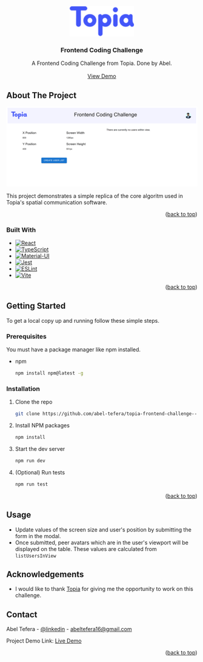 <a name="readme-top"></a>

<div align="center">
  <img src="public/Topia_Logo.png" alt="Logo" height="80">

  <h3 align="center">Frontend Coding Challenge</h3>

  <p align="center">
    A Frontend Coding Challenge from Topia. Done by Abel.
    <br />
    <br />
    <a href="https://topia-challenge.abeltb.xyz/">View Demo</a>
    
  </p>
</div>

<!-- ABOUT THE PROJECT -->

## About The Project

[<img src="public/demo.gif"/>](public/demo.gif)

This project demonstrates a simple replica of the core algoritm used in Topia's spatial communication software.

<p align="right">(<a href="#readme-top">back to top</a>)</p>

### Built With

- [![React][React.js]][React-url]
- [![TypeScript]][TypeScript-url]
- [![Material-UI][Material-UI]][Material-UI-url]
- [![Jest]][Jest-url]
- [![ESLint]][ESLint-url]
- [![Vite]][Vite-url]

<p align="right">(<a href="#readme-top">back to top</a>)</p>

<!-- GETTING STARTED -->

## Getting Started

To get a local copy up and running follow these simple steps.

### Prerequisites

You must have a package manager like npm installed.

- npm
  ```sh
  npm install npm@latest -g
  ```

### Installation

1. Clone the repo
   ```sh
   git clone https://github.com/abel-tefera/topia-frontend-challenge--abel.git
   ```
2. Install NPM packages
   ```sh
   npm install
   ```
3. Start the dev server
   ```sh
   npm run dev
   ```
4. (Optional) Run tests
   ```sh
   npm run test
   ```

<p align="right">(<a href="#readme-top">back to top</a>)</p>

## Usage

- Update values of the screen size and user's position by submitting
  the form in the modal.
- Once submitted, peer avatars which are in the user's viewport will be displayed on the table. These values are calculated from `listUsersInView`

## Acknowledgements

- I would like to thank [Topia](https://www.topia.io/) for giving me the opportunity to work on this challenge.

## Contact

Abel Tefera - [@linkedin](https://www.linkedin.com/in/abel-t-belay/) - abeltefera16@gmail.com

Project Demo Link: [Live Demo](https://topia-challenge.abeltb.xyz/)

<p align="right">(<a href="#readme-top">back to top</a>)</p>

<!-- MARKDOWN LINKS & IMAGES -->
<!-- https://www.markdownguide.org/basic-syntax/#reference-style-links -->

[product-screenshot]: images/screenshot.png
[React.js]: https://img.shields.io/badge/React-20232A?style=for-the-badge&logo=react&logoColor=61DAFB
[React-url]: https://reactjs.org/
[Material-UI]: https://img.shields.io/badge/Material--UI-0081CB?style=for-the-badge&logo=material-ui&logoColor=white
[Material-UI-url]: https://material-ui.com/
[Jest]: https://img.shields.io/badge/Jest-C21325?style=for-the-badge&logo=jest&logoColor=white
[Jest-url]: https://jestjs.io/
[TypeScript]: https://img.shields.io/badge/TypeScript-007ACC?style=for-the-badge&logo=typescript&logoColor=white
[TypeScript-url]: https://www.typescriptlang.org/
[ESLint]: https://img.shields.io/badge/ESLint-4B32C3?style=for-the-badge&logo=eslint&logoColor=white
[ESLint-url]: https://eslint.org/
[Vite]: https://img.shields.io/badge/Vite-646CFF?style=for-the-badge&logo=vite&logoColor=white
[Vite-url]: https://vitejs.dev/
